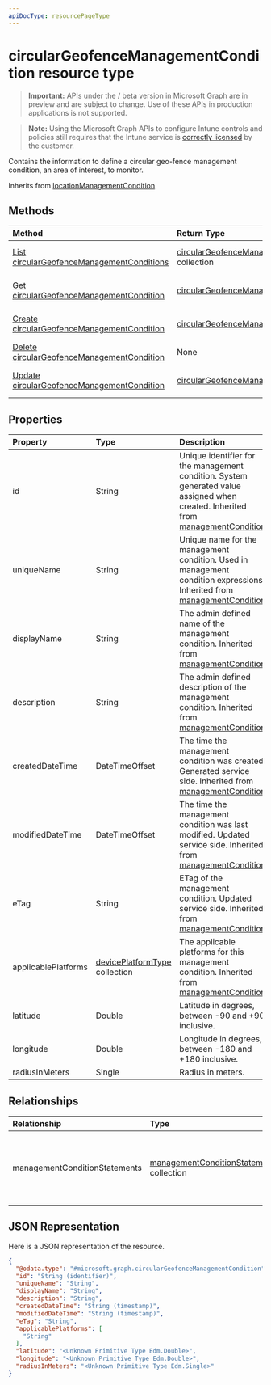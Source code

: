 ```yaml
---
apiDocType: resourcePageType
---
```

# circularGeofenceManagementCondition resource type

> **Important:** APIs under the / beta version in Microsoft Graph are in preview and are subject to change. Use of these APIs in production applications is not supported.

> **Note:** Using the Microsoft Graph APIs to configure Intune controls and policies still requires that the Intune service is [correctly licensed](https://go.microsoft.com/fwlink/?linkid=839381) by the customer.

Contains the information to define a circular geo-fence management condition, an area of interest, to monitor.

Inherits from [locationManagementCondition](../resources/intune_fencing_locationmanagementcondition.md)

## Methods
|Method|Return Type|Description|
|:---|:---|:---|
|[List circularGeofenceManagementConditions](../api/intune_fencing_circulargeofencemanagementcondition_list.md)|[circularGeofenceManagementCondition](../resources/intune_fencing_circulargeofencemanagementcondition.md) collection|List properties and relationships of the [circularGeofenceManagementCondition](../resources/intune_fencing_circulargeofencemanagementcondition.md) objects.|
|[Get circularGeofenceManagementCondition](../api/intune_fencing_circulargeofencemanagementcondition_get.md)|[circularGeofenceManagementCondition](../resources/intune_fencing_circulargeofencemanagementcondition.md)|Read properties and relationships of the [circularGeofenceManagementCondition](../resources/intune_fencing_circulargeofencemanagementcondition.md) object.|
|[Create circularGeofenceManagementCondition](../api/intune_fencing_circulargeofencemanagementcondition_create.md)|[circularGeofenceManagementCondition](../resources/intune_fencing_circulargeofencemanagementcondition.md)|Create a new [circularGeofenceManagementCondition](../resources/intune_fencing_circulargeofencemanagementcondition.md) object.|
|[Delete circularGeofenceManagementCondition](../api/intune_fencing_circulargeofencemanagementcondition_delete.md)|None|Deletes a [circularGeofenceManagementCondition](../resources/intune_fencing_circulargeofencemanagementcondition.md).|
|[Update circularGeofenceManagementCondition](../api/intune_fencing_circulargeofencemanagementcondition_update.md)|[circularGeofenceManagementCondition](../resources/intune_fencing_circulargeofencemanagementcondition.md)|Update the properties of a [circularGeofenceManagementCondition](../resources/intune_fencing_circulargeofencemanagementcondition.md) object.|

## Properties
|Property|Type|Description|
|:---|:---|:---|
|id|String|Unique identifier for the management condition. System generated value assigned when created. Inherited from [managementCondition](../resources/intune_fencing_managementcondition.md)|
|uniqueName|String|Unique name for the management condition. Used in management condition expressions. Inherited from [managementCondition](../resources/intune_fencing_managementcondition.md)|
|displayName|String|The admin defined name of the management condition. Inherited from [managementCondition](../resources/intune_fencing_managementcondition.md)|
|description|String|The admin defined description of the management condition. Inherited from [managementCondition](../resources/intune_fencing_managementcondition.md)|
|createdDateTime|DateTimeOffset|The time the management condition was created. Generated service side. Inherited from [managementCondition](../resources/intune_fencing_managementcondition.md)|
|modifiedDateTime|DateTimeOffset|The time the management condition was last modified. Updated service side. Inherited from [managementCondition](../resources/intune_fencing_managementcondition.md)|
|eTag|String|ETag of the management condition. Updated service side. Inherited from [managementCondition](../resources/intune_fencing_managementcondition.md)|
|applicablePlatforms|[devicePlatformType](../resources/intune_shared_deviceplatformtype.md) collection|The applicable platforms for this management condition. Inherited from [managementCondition](../resources/intune_fencing_managementcondition.md)|
|latitude|Double|Latitude in degrees, between -90 and +90 inclusive.|
|longitude|Double|Longitude in degrees, between -180 and +180 inclusive.|
|radiusInMeters|Single|Radius in meters.|

## Relationships
|Relationship|Type|Description|
|:---|:---|:---|
|managementConditionStatements|[managementConditionStatement](../resources/intune_fencing_managementconditionstatement.md) collection|The management condition statements associated to the management condition. Inherited from [managementCondition](../resources/intune_fencing_managementcondition.md)|

## JSON Representation
Here is a JSON representation of the resource.
<!-- {
  "blockType": "resource",
  "keyProperty": "id",
  "@odata.type": "microsoft.graph.circularGeofenceManagementCondition"
}
-->
``` json
{
  "@odata.type": "#microsoft.graph.circularGeofenceManagementCondition",
  "id": "String (identifier)",
  "uniqueName": "String",
  "displayName": "String",
  "description": "String",
  "createdDateTime": "String (timestamp)",
  "modifiedDateTime": "String (timestamp)",
  "eTag": "String",
  "applicablePlatforms": [
    "String"
  ],
  "latitude": "<Unknown Primitive Type Edm.Double>",
  "longitude": "<Unknown Primitive Type Edm.Double>",
  "radiusInMeters": "<Unknown Primitive Type Edm.Single>"
}
```





